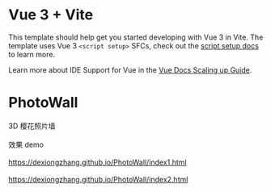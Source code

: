 # Vue 3 + Vite

This template should help get you started developing with Vue 3 in Vite. The template uses Vue 3 `<script setup>` SFCs, check out the [script setup docs](https://v3.vuejs.org/api/sfc-script-setup.html#sfc-script-setup) to learn more.

Learn more about IDE Support for Vue in the [Vue Docs Scaling up Guide](https://vuejs.org/guide/scaling-up/tooling.html#ide-support).

# PhotoWall

3D 樱花照片墙  
<BR>效果 demo  
 <br> https://dexiongzhang.github.io/PhotoWall/index1.html  
 <br>https://dexiongzhang.github.io/PhotoWall/index2.html

